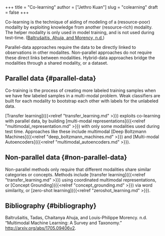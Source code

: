 +++
title = "Co-learning"
author = ["Jethro Kuan"]
slug = "colearning"
draft = false
+++

Co-learning is the technique of aiding of modeling of a
(resource-poor) modality by exploiting knowledge from another
(resource-rich) modality. The helper modality is only used in model
training, and is not used during test-time. ([Baltrušaitis, Ahuja, and Morency, n.d.](#orgf86db95))

Parallel-data approaches require the data to be directly linked to
observations in other modalites. Non-parallel approaches do not
require these direct links between modalities. Hybrid-data approaches
bridge the modalities through a shared modality, or a dataset.

## Parallel data {#parallel-data}

Co-training is the process of creating more labeled training samples
when we have few labeled samples in a multi-modal problem. Weak
classifiers are built for each modality to bootstrap each other with
labels for the unlabeled data.

[Transfer learning]({{<relref "transfer_learning.md" >}}) exploits co-learning with parallel data, by building
[multi-modal representations]({{<relref "multimodal_representation.md" >}}) with only some modalities used during test
time. Approaches like these include multimodal [Deep Boltzmann Machines]({{<relref "deep_boltzmann_machines.md" >}})
and [Multi-modal Autoencoders]({{<relref "multimodal_autoencoders.md" >}}).

## Non-parallel data {#non-parallel-data}

Non-parallel methods only require that different modalities share
similar categories or concepts. Methods include [transfer learning]({{<relref "transfer_learning.md" >}})
using coordinated multimodal representations, or [Concept Grounding]({{<relref "concept_grounding.md" >}}) via
word similarity, or [zero-shot learning]({{<relref "zeroshot_learning.md" >}}).

## Bibliography {#bibliography}

<a id="orgf86db95"></a>Baltrušaitis, Tadas, Chaitanya Ahuja, and Louis-Philippe Morency. n.d. “Multimodal Machine Learning: A Survey and Taxonomy.” <http://arxiv.org/abs/1705.09406v2>.

